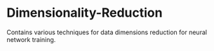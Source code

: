 # Dimensionality-Reduction
Contains various techniques for data dimensions reduction for neural network training.
